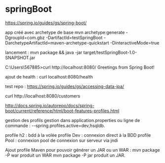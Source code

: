 # springBoot

https://spring.io/guides/gs/spring-boot/

app créé avec archetype de base 
mvn archetype:generate -DgroupId=com.gbz -DartifactId=testSpringBoot -DarchetypeArtifactId=maven-archetype-quickstart -DinteractiveMode=true

lancement : 
mvn package && java -jar target/testSpringBoot-1.0-SNAPSHOT.jar

C:\Users\567885>curl http://localhost:8080/
Greetings from Spring Boot!

ajout de health : 
curl localhost:8080/health


test repo : 
https://spring.io/guides/gs/accessing-data-jpa/


curl http://localhost:8080/customers


http://docs.spring.io/autorepo/docs/spring-boot/current/reference/html/boot-features-profiles.html


gestion des profils
gestion dans application.properties
ou ligne de commande : 
--spring.profiles.active=dev,hsqldb.

profile h2 : bdd à la volée
profile Dev : connexion direct à la BDD
profile Pool : connexion pool de connexion sur serveur via jndi



Ajout profile Maven pour pouvoir générer un JAR ou un WAR : 
mvn package -P war produit un WAR 
mvn package -P jar produit un JAR.
  